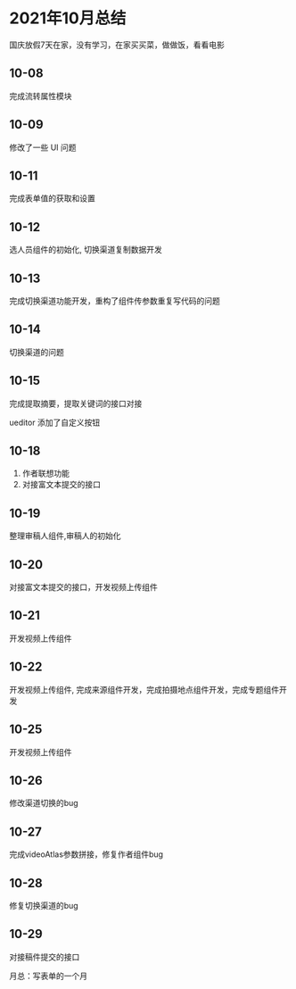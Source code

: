 # 2021年10月总结

国庆放假7天在家，没有学习，在家买买菜，做做饭，看看电影

## 10-08

完成流转属性模块

## 10-09

修改了一些 UI 问题

## 10-11

完成表单值的获取和设置

## 10-12

选人员组件的初始化, 切换渠道复制数据开发

## 10-13

完成切换渠道功能开发，重构了组件传参数重复写代码的问题

## 10-14

切换渠道的问题

## 10-15

完成提取摘要，提取关键词的接口对接

ueditor 添加了自定义按钮

## 10-18

1. 作者联想功能
2. 对接富文本提交的接口

## 10-19

整理审稿人组件,审稿人的初始化

## 10-20

对接富文本提交的接口，开发视频上传组件

## 10-21

开发视频上传组件

## 10-22

开发视频上传组件, 完成来源组件开发，完成拍摄地点组件开发，完成专题组件开发

## 10-25

开发视频上传组件

## 10-26

修改渠道切换的bug

## 10-27

完成videoAtlas参数拼接，修复作者组件bug

## 10-28

修复切换渠道的bug

## 10-29

对接稿件提交的接口

月总：写表单的一个月